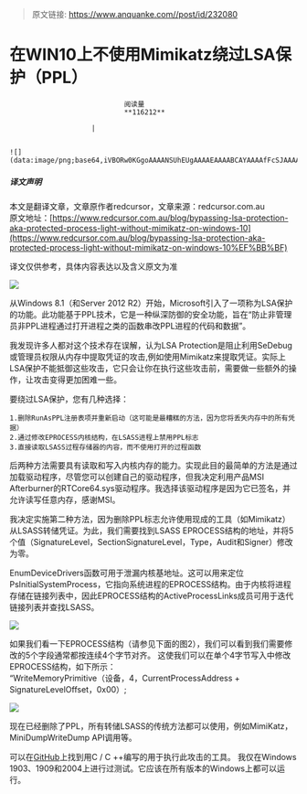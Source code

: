 > 原文链接: https://www.anquanke.com//post/id/232080 


# 在WIN10上不使用Mimikatz绕过LSA保护（PPL）


                                阅读量   
                                **116212**
                            
                        |
                        
                                                                                                                                    ![](data:image/png;base64,iVBORw0KGgoAAAANSUhEUgAAAAEAAAABCAYAAAAfFcSJAAAAAXNSR0IArs4c6QAAAARnQU1BAACxjwv8YQUAAAAJcEhZcwAADsQAAA7EAZUrDhsAAAANSURBVBhXYzh8+PB/AAffA0nNPuCLAAAAAElFTkSuQmCC)
                                                                                            



##### 译文声明

本文是翻译文章，文章原作者redcursor，文章来源：redcursor.com.au
                                <br>原文地址：[https://www.redcursor.com.au/blog/bypassing-lsa-protection-aka-protected-process-light-without-mimikatz-on-windows-10﻿](https://www.redcursor.com.au/blog/bypassing-lsa-protection-aka-protected-process-light-without-mimikatz-on-windows-10%EF%BB%BF)

译文仅供参考，具体内容表达以及含义原文为准

[![](https://p4.ssl.qhimg.com/t013b6855ca6c1065ad.jpg)](https://p4.ssl.qhimg.com/t013b6855ca6c1065ad.jpg)



从Windows 8.1（和Server 2012 R2）开始，Microsoft引入了一项称为LSA保护的功能。此功能基于PPL技术，它是一种纵深防御的安全功能，旨在“防止非管理员非PPL进程通过打开进程之类的函数串改PPL进程的代码和数据”。

我发现许多人都对这个技术存在误解，认为LSA Protection是阻止利用SeDebug或管理员权限从内存中提取凭证的攻击,例如使用Mimikatz来提取凭证。实际上LSA保护不能抵御这些攻击，它只会让你在执行这些攻击前，需要做一些额外的操作，让攻击变得更加困难一些。

要绕过LSA保护，您有几种选择：

```
1.删除RunAsPPL注册表项并重新启动（这可能是最糟糕的方法，因为您将丢失内存中的所有凭据）
2.通过修改EPROCESS内核结构，在LSASS进程上禁用PPL标志
3.直接读取LSASS过程存储器的内容，而不使用打开的过程函数
```

后两种方法需要具有读取和写入内核内存的能力。实现此目的最简单的方法是通过加载驱动程序，尽管您可以创建自己的驱动程序，但我决定利用产品MSI Afterburner的RTCore64.sys驱动程序。我选择该驱动程序是因为它已签名，并允许读写任意内存，感谢MSI。

我决定实施第二种方法，因为删除PPL标志允许使用现成的工具（如Mimikatz）从LSASS转储凭证。为此，我们需要找到LSASS EPROCESS结构的地址，并将5个值（SignatureLevel，SectionSignatureLevel，Type，Audit和Signer）修改为零。

EnumDeviceDrivers函数可用于泄漏内核基地址。这可以用来定位PsInitialSystemProcess，它指向系统进程的EPROCESS结构。由于内核将进程存储在链接列表中，因此EPROCESS结构的ActiveProcessLinks成员可用于迭代链接列表并查找LSASS。

[![](https://p0.ssl.qhimg.com/t01cfb6095f4a076d77.png)](https://p0.ssl.qhimg.com/t01cfb6095f4a076d77.png)

如果我们看一下EPROCESS结构（请参见下面的图2），我们可以看到我们需要修改的5个字段通常都按连续4个字节对齐。 这使我们可以在单个4字节写入中修改EPROCESS结构，如下所示：<br>
“WriteMemoryPrimitive（设备，4，CurrentProcessAddress + SignatureLevelOffset，0x00）;

[![](https://p5.ssl.qhimg.com/t01f907f604db1ecae8.png)](https://p5.ssl.qhimg.com/t01f907f604db1ecae8.png)

现在已经删除了PPL，所有转储LSASS的传统方法都可以使用，例如MimiKatz，MiniDumpWriteDump API调用等。

可以在[GitHub](https://github.com/RedCursorSecurityConsulting/PPLKiller)上找到用C / C ++编写的用于执行此攻击的工具。 我仅在Windows 1903、1909和2004上进行过测试。它应该在所有版本的Windows上都可以运行。
